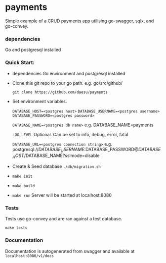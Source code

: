 # payments
Simple example of a CRUD payments app utilising go-swagger, sqlx, and go-convey.

### dependencies
Go and postgresql installed

### Quick Start:
 - dependencies
   Go environment and postgresql installed

 - Clone this git repo to your go path. 
   e.g. go/src/github/

   `git clone https://github.com/daesu/payments`

 - Set environment variables.

   `DATABASE_HOST=<postgres host>`
   `DATABASE_USERNAME=<postgres username>`
   `DATABASE_PASSWORD=<postgres password>`

   `DATABASE_NAME=<postgres db name>`
   e.g. DATABASE_NAME=payments

   `LOG_LEVEL`
   Optional. Can be set to info, debug, error, fatal

   `DATABASE_URL=<postgres connection string>`
   e.g. postgresql://$DATABASE_USERNAME:$DATABASE_PASSWORD@$DATABASE_HOST/$DATABASE_NAME?sslmode=disable

 - Create & Seed database 
 `./db/migration.sh`

 - `make init` 

 - `make build`

 - `make run`
   Server will be started at localhost:8080 
   
### Tests
Tests use go-convey and are ran against a test database.

`make tests`

### Documentation
Documentation is autogenerated from swagger and available at `localhost:8080/v1/docs`